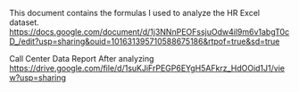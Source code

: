 This document contains the formulas I used to analyze the HR Excel dataset.
https://docs.google.com/document/d/1j3NNnPEOFssjuOdw4il9m6v1abgT0cD_/edit?usp=sharing&ouid=101631395710588675186&rtpof=true&sd=true

Call Center Data Report After analyzing 
https://drive.google.com/file/d/1suKJiFrPEGP6EYgH5AFkrz_HdOOid1J1/view?usp=sharing
